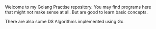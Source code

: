 Welcome to my Golang Practise repository. 
You may find programs here that might not make sense at all. But are good to learn basic concepts. 

There are also some DS Algorithms implemented using Go.